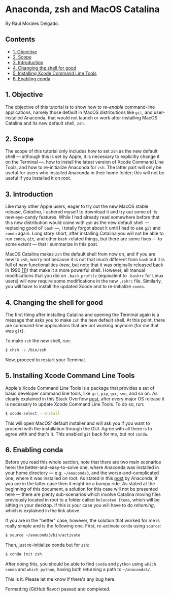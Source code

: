 # Anaconda, zsh and MacOS Catalina

By Raul Morales Delgado.

<h2>Contents<span class="tocSkip"></span></h2>
<div class="toc"><ul class="toc-item"><li><span><a href="#1-Objective" data-toc-modified-id="1.-Objective-1">1. Objective</a></span></li><li><span><a href="#2-Scope" data-toc-modified-id="2.-Scope-2">2. Scope</a></span></li><li><span><a href="#3-Introduction" data-toc-modified-id="3.-Introduction-3">3. Introduction</a></span></li><li><span><a href="#4-Changing-the-shell-for-good" data-toc-modified-id="4.-Changing-the-shell-for-good-4">4. Changing the shell for good</a></span></li><li><span><a href="#5-Installing-Xcode-Command-Line-Tools" data-toc-modified-id="5.-Installing-Xcode-Command-Line-Tools-5">5. Installing Xcode Command Line Tools</a></span></li><li><span><a href="#6-Enabling-conda" data-toc-modified-id="6.-Enabling-conda-6">6. Enabling conda</a></span></li></ul></div>

## 1. Objective

The objective of this tutorial is to show how to *re-enable* command-line applications, namely those default in MacOS distributions like `git`, and user-installed Anaconda, that would not launch or work after installing MacOS Catalina and its new default shell, `zsh`.

## 2. Scope

The scope of this tutorial only includes how to set `zsh` as the new default shell — although this is set by Apple, it is necessary to explicitly change it on the Terminal —, how to install the latest version of Xcode Command Line Tools, and how to re-initialize Anaconda for `zsh`. The latter part will only be useful for users who installed Anaconda in their home folder; this will not be useful if you installed it on root.

## 3. Introduction

Like many other Apple users, eager to try out the new MacOS stable release, *Catalina*, I ushered myself to download it and try out some of its new eye-candy features. While I had already read somewhere before that this new distribution would come with `zsh` as the new default shell — replacing good ol' `bash` —, I totally forgot about it until I had to use `git` and `conda` again. Long story short, after installing Catalina you will not be able to run `conda`, `git`, and other `bash`-related things, but there are some fixes — to some extent — that I summarize in this post.

MacOS Catalina makes `zsh` the default shell from now on, and if you are new to `zsh`, worry not because it is not that much different from `bash` but it is full of *new* functionalities (*new*, but note that it was originally released back in 1990 [[1]](https://en.wikipedia.org/wiki/Z_shell)) that make it a more powerful shell. However, all manual modifications that you did on `.bash_profile` (equivalent to `.bashrc` for Linux users) will now require some modifications in the new `.zshrc` file. Similarly, you will have to install the updated Xcode and to re-initialize `conda`.

## 4. Changing the shell for good

The first thing after installing Catalina and opening the Terminal again is a message that asks you to make `zsh` the new default shell. At this point, there are command-line applications that are not working anymore (for me that was `git`).

To make `zsh` the new shell, run:
```bash
$ chsh -s /bin/zsh
```

Now, proceed to restart your Terminal.

## 5. Installing Xcode Command Line Tools

Apple's Xcode Command Line Tools is a package that provides a set of basic developer command line tools, like `git`, `pip`, `gcc`, `svn`, and so on. As clearly explained in this Stack Overflow [post](https://stackoverflow.com/questions/52522565/git-is-not-working-after-macos-update-xcrun-error-invalid-active-developer-pa), after every major OS release it is necessary to update Xcode Command Line Tools. To do so, run:
```bash
$ xcode-select --install
```

This will open MacOS' default installer and will ask you if you want to proceed with the installation through the GUI. Agree with all there is to agree with and that's it. This enabled `git` back for me, but not `conda`.

## 6. Enabling conda

Before you read this whole section, note that there are two main scenarios here: the better-and-easy-to-solve one, where Anaconda was installed in your home directory — e.g. `~/anaconda3`, and the worse-and-complicated one, where it was installed on root. As stated in this [post](https://www.anaconda.com/how-to-restore-anaconda-after-macos-catalina-update/) by Anaconda, if you are in the latter case then it might be a bumpy ride. As stated at the beginning of this document, a solution for this case will not be presented here — there are plenty sub-scenarios which involve Catalina moving files previously located in root to a folder called `Relocated Items`, which will be sitting in your desktop. If this is your case you will have to do *rehoming*, which is explained in the link above.

If you are in the "better" case, however, the solution that worked for me is really simple and is the following one. First, re-activate `conda` using `source`:
```bash
$ source ~/anaconda3/bin/activate
```

Then, just re-initialize conda but for `zsh`:
```bash
$ conda init zsh
```

After doing this, you should be able to find `conda` and `python` using `which conda` and `which python`, having both returning a path to `~/anaconda3/`.

This is it. Please let me know if there's any bug here.

Formatting (GitHub flavor) passed and completed.
